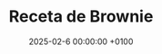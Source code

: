 ---
layout: post
title:  "Receta de Brownie"
date:   2025-02-6 00:00:00 +0100
categories: jekyll update
---